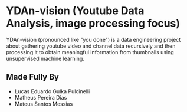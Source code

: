 # YDAn-vision (Youtube Data Analysis, image processing focus)
YDAn-vision (pronounced like "you done") is a data engineering project about gathering youtube video and channel data recursively and then processing it to obtain meaningful information from thumbnails using unsupervised machine learning.

## Made Fully By
- Lucas Eduardo Gulka Pulcinelli
- Matheus Pereira Dias
- Mateus Santos Messias
